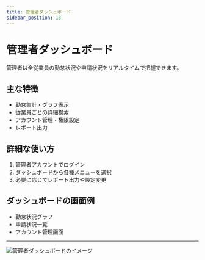 ```yaml
---
title: 管理者ダッシュボード
sidebar_position: 13
---
```


# 管理者ダッシュボード

管理者は全従業員の勤怠状況や申請状況をリアルタイムで把握できます。

## 主な特徴
- 勤怠集計・グラフ表示
- 従業員ごとの詳細検索
- アカウント管理・権限設定
- レポート出力

## 詳細な使い方
1. 管理者アカウントでログイン
2. ダッシュボードから各種メニューを選択
3. 必要に応じてレポート出力や設定変更

## ダッシュボードの画面例
- 勤怠状況グラフ
- 申請状況一覧
- アカウント管理画面

---

![管理者ダッシュボードのイメージ](https://placehold.jp/600x300.png?text=%E7%AE%A1%E7%90%86%E8%80%85%E3%83%80%E3%83%83%E3%82%B7%E3%83%A5%E3%83%9C%E3%83%BC%E3%83%89)

